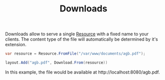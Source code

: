 ﻿---
title: Downloads
description: 'Provide files via HTTP to requesting clients as a download, e.g. from the file system.'
cascade:
  type: docs
---

Downloads allow to serve a single [Resource](../../concepts/resources) with a fixed name to your clients. The content type
of the file will automatically be determined by it's extension.

```csharp
var resource = Resource.FromFile("/var/www/documents/agb.pdf");

layout.Add("agb.pdf", Download.From(resource))
```

In this example, the file would be available at http://localhost:8080/agb.pdf.
